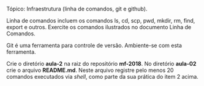 Tópico: Infraestrutura (linha de comandos, git e github).

Linha de comandos incluem os comandos ls, cd, scp, pwd, mkdir, rm, find, export e outros. Exercite os comandos ilustrados no documento Linha de Comandos.

Git é uma ferramenta para controle de versão. Ambiente-se com esta ferramenta.

Crie o diretório **aula-2** na raiz do repositório **mf-2018**. No diretório **aula-02** crie o arquivo **README.md**. Neste arquivo registre pelo menos 20 comandos executados via *shell*, como parte da sua prática do item 2 acima.
